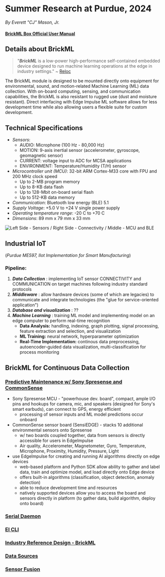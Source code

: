 # Summer Research at Purdue, 2024
*By Everett "CJ" Mason, Jr.*

#### [BrickML Box Official User Manual](https://www.reloc.it/download/products/RD-BML/R22P04P1XDT00_BrickML-Box_UserManual_r11.pdf)

## Details about BrickML

> "***BrickML*** is a low-power high-performance self-contained embedded device designed to run machine learning operations at the edge in industry settings." ~ [Reloc](https://www.reloc.it/download/products/RD-BML/R22P04P1XDT00_BrickML-Box_UserManual_r11.pdf)

The BrickML module is designed to be mounted directly onto equipment for environmental, sound, and motion-related Machine Learning (ML) data collection. With on-board computing, sensing, and communication capabilities, the BrickML is also resistant to rugged use (dust and moisture resistant). Direct interfacing with Edge Impulse ML software allows for less development time while also allowing users a flexible suite for custom development. 


## Technical Specifications
+ *Sensors*:
  + AUDIO: Microphone (100 Hz - 80,000 Hz)
  + MOTION: 9-axis inertial sensor (accelerometer, gyroscope, geomagnetic sensor)
  + CURRENT: voltage input to ADC for MCSA applications
  + ENVIRONMENT: Temperature/Humidity (T/H) sensor
+ *Microcontroller unit (MCU)*: 32-bit ARM Cortex-M33 core with FPU and 200 MHz clock speed
  + Up to 2-MB program memory
  + Up to 8-KB data flash
  + Up to 128-Mbit on-board serial flash
  + Up to 512-KB data memory
+ *Communication*: Bluetooth low energy (BLE) 5.1
+ *Supply Voltage*: +5.0 V to +24 V single power supply
+ *Operating temperature range*: -20 C to +70 C
+ *Dimensions*: 89 mm x 79 mm x 33 mm

![Left Side - Sensors / Right Side - Connectivity / Middle - MCU and BLE](https://github.com/cjmason375/AI-in-Manufacturing-TU/assets/107148984/9e85f5ea-b1f2-4ef5-aaf2-a82c6c48329d)


## Industrial IoT
(*Purdue ME597, IIot Implementation for Smart Manufacturing*)

### Pipeline:
1. ***Data Collection*** : implementing IoT sensor CONNECTIVITY and COMMUNICATION on target machines following industry standard protocols
2. ***Middleware*** : allow hardware devices (some of which are legacies) to communicate and integrate technologies (the "glue for service-oriented application") 
3. ***Database and visualization*** : ??
4. ***Machine Learning*** : training ML model and implementing model on an edge computer to perform real-time recognition
    + **Data Analysis:** handling, indexing, graph plotting, signal processing, feature extraction and selection, and visualization 
    + **ML Training:** neural network, hyperparameter optimization
    + **Real-Time Implementation:** continous data preprocessing, autoencoder-guided data visualization, multi-classification for process monitoring
  

## BrickML for Continuous Data Collection

### [Predictive Maintenance w/ Sony Spresense and CommonSense](https://edgeimpulse.com/case-studies/predictive-maintenance-with-sony-spresense-and-commonsense)
+ Sony Spresense MCU - "powerhouse dev. board", compact, ample I/O pins and hookups for camera, mic, and speakers (designed for Sony's smart earbuds), can connect to GPS, energy efficient
  + processing of sensor inputs and ML model predictions occur onboard
+ CommonSense sensor board (SensiEDGE) - stacks 10 additional environmental sensors onto Spresense
  + w/ two boards coupled together, data from sensors is directly accessible for users in EdgeImpulse
  + Air quality, Accelerometer, Magnetometer, Gyro, Temperature, Microphone, Proximity, Humidity, Pressure, Light
+ use EdgeImpulse for creating and running AI algorithms directly on edge devices
  + web-based platform and Python SDK allow ability to gather and label data, train and optimize model, and load directly onto Edge device
  + offers built-in algorithms (classification, object detection, anomaly detection)
  + able to reduce development time and resources
  + natively supported devices allow you to access the board and sensors directly in platform (to gather data, build algorithm, deploy onto board)

### [Serial Daemon](https://docs.edgeimpulse.com/docs/tools/edge-impulse-cli/cli-daemon)
### [EI CLI](https://docs.edgeimpulse.com/docs/tools/edge-impulse-cli/cli-installation)
### [Industry Reference Design - BrickML](https://docs.edgeimpulse.com/docs/edge-ai-hardware/production-ready/the-brickml)
### [Data Sources](https://docs.edgeimpulse.com/docs/edge-impulse-studio/data-acquisition/data-sources)
### [Sensor Fusion](https://docs.edgeimpulse.com/docs/tutorials/end-to-end-tutorials/sensor-fusion)


